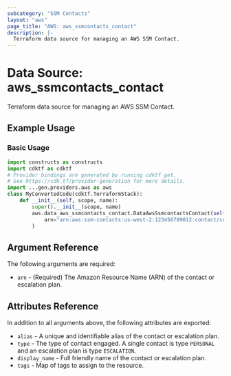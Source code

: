 ```yaml
---
subcategory: "SSM Contacts"
layout: "aws"
page_title: "AWS: aws_ssmcontacts_contact"
description: |-
  Terraform data source for managing an AWS SSM Contact.
---
```


# Data Source: aws_ssmcontacts_contact

Terraform data source for managing an AWS SSM Contact.

## Example Usage

### Basic Usage

```python
import constructs as constructs
import cdktf as cdktf
# Provider bindings are generated by running cdktf get.
# See https://cdk.tf/provider-generation for more details.
import ...gen.providers.aws as aws
class MyConvertedCode(cdktf.TerraformStack):
    def __init__(self, scope, name):
        super().__init__(scope, name)
        aws.data_aws_ssmcontacts_contact.DataAwsSsmcontactsContact(self, "example",
            arn="arn:aws:ssm-contacts:us-west-2:123456789012:contact/contactalias"
        )
```

## Argument Reference

The following arguments are required:

* `arn` - (Required) The Amazon Resource Name (ARN) of the contact or escalation plan.

## Attributes Reference

In addition to all arguments above, the following attributes are exported:

* `alias` - A unique and identifiable alias of the contact or escalation plan.
* `type` - The type of contact engaged. A single contact is type `PERSONAL` and an escalation plan is type `ESCALATION`.
* `display_name` - Full friendly name of the contact or escalation plan.
* `tags` - Map of tags to assign to the resource.

<!-- cache-key: cdktf-0.17.0-pre.15 input-bd6cf3f787014993277a4b3f46219b6412d1f38acd9c908065cb3db8b6d7b308 -->